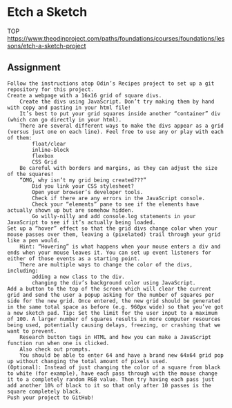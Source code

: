 # Etch a Sketch
TOP https://www.theodinproject.com/paths/foundations/courses/foundations/lessons/etch-a-sketch-project
## Assignment

    Follow the instructions atop Odin’s Recipes project to set up a git repository for this project.
    Create a webpage with a 16x16 grid of square divs.
        Create the divs using JavaScript. Don’t try making them by hand with copy and pasting in your html file!
        It’s best to put your grid squares inside another “container” div (which can go directly in your html).
        There are several different ways to make the divs appear as a grid (versus just one on each line). Feel free to use any or play with each of them:
            float/clear
            inline-block
            flexbox
            CSS Grid
        Be careful with borders and margins, as they can adjust the size of the squares!
        “OMG, why isn’t my grid being created???”
            Did you link your CSS stylesheet?
            Open your browser’s developer tools.
            Check if there are any errors in the JavaScript console.
            Check your “elements” pane to see if the elements have actually shown up but are somehow hidden.
            Go willy-nilly and add console.log statements in your JavaScript to see if it’s actually being loaded.
    Set up a “hover” effect so that the grid divs change color when your mouse passes over them, leaving a (pixelated) trail through your grid like a pen would.
        Hint: “Hovering” is what happens when your mouse enters a div and ends when your mouse leaves it. You can set up event listeners for either of those events as a starting point.
        There are multiple ways to change the color of the divs, including:
            adding a new class to the div.
            changing the div’s background color using JavaScript.
    Add a button to the top of the screen which will clear the current grid and send the user a popup asking for the number of squares per side for the new grid. Once entered, the new grid should be generated in the same total space as before (e.g. 960px wide) so that you’ve got a new sketch pad. Tip: Set the limit for the user input to a maximum of 100. A larger number of squares results in more computer resources being used, potentially causing delays, freezing, or crashing that we want to prevent.
        Research button tags in HTML and how you can make a JavaScript function run when one is clicked.
        Also check out prompts.
        You should be able to enter 64 and have a brand new 64x64 grid pop up without changing the total amount of pixels used.
    (Optional): Instead of just changing the color of a square from black to white (for example), have each pass through with the mouse change it to a completely random RGB value. Then try having each pass just add another 10% of black to it so that only after 10 passes is the square completely black.
    Push your project to GitHub!
